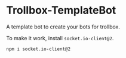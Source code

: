 # Trollbox-TemplateBot

A template bot to create your bots for trollbox.

To make it work, install `socket.io-client@2`.
```
npm i socket.io-client@2
```
